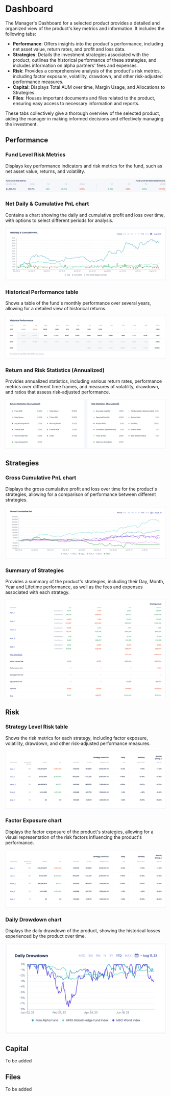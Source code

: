 # Dashboard

The Manager's Dashboard for a selected product provides a detailed and organized view of the product's key metrics and information. It includes the following tabs:

- **Performance**: Offers insights into the product's performance, including net asset value, return rates, and profit and loss data.
- **Strategies**: Details the investment strategies associated with the product, outlines the historical performance of these strategies, and includes information on alpha partners' fees and expenses.
- **Risk**: Provides a comprehensive analysis of the product's risk metrics, including factor exposure, volatility, drawdown, and other risk-adjusted performance measures.
- **Capital**: Displays Total AUM over time, Margin Usage, and Allocations to Strategies.
- **Files**: Houses important documents and files related to the product, ensuring easy access to necessary information and reports.

These tabs collectively give a thorough overview of the selected product, aiding the manager in making informed decisions and effectively managing the investment.

## Performance

### Fund Level Risk Metrics

Displays key performance indicators and risk metrics for the fund, such as net asset value, returns, and volatility.

![Fund Level Risk Metrics](../images/managers-dashboard-fund-level-risks.png)

### Net Daily & Cumulative PnL chart

Contains a chart showing the daily and cumulative profit and loss over time, with options to select different periods for analysis.

![Net Daily & Cumulative PnL](../images/managers-dashboard-daily-cum-chart.png)

### Historical Performance table

Shows a table of the fund's monthly performance over several years, allowing for a detailed view of historical returns.

![Historical Performance](../images/managers-dashboard-historical-performance-table.png)

### Return and Risk Statistics (Annualized)

Provides annualized statistics, including various return rates, performance metrics over different time frames, and measures of volatility, drawdown, and ratios that assess risk-adjusted performance.

![Return and Risk Statistics](../images/managers-dashboard-return-risks-table.png)

## Strategies

### Gross Cumulative PnL chart

Displays the gross cumulative profit and loss over time for the product's strategies, allowing for a comparison of performance between different strategies.

![Gross Cumulative PnL chart](../images/managers-strategies-cum-pnl-chart.png)

### Summary of Strategies

Provides a summary of the product's strategies, including their Day, Month, Year and Lifetime performance, as well as the fees and expenses associated with each strategy.

![Strategies Summary table](../images/managers-strategies-summary-table.png)

## Risk

### Strategy Level Risk table

Shows the risk metrics for each strategy, including factor exposure, volatility, drawdown, and other risk-adjusted performance measures.

![Strategies Level Risk table](../images/managers-risk-strategies-table.png)

### Factor Exposure chart

Displays the factor exposure of the product's strategies, allowing for a visual representation of the risk factors influencing the product's performance.

![Factor Exposures](../images/managers-strategies-factors.png)

### Daily Drowdown chart

Displays the daily drawdown of the product, showing the historical losses experienced by the product over time.

![Daily Drawdown](../images/managers-strategies-drawdown-chart.png)

## Capital

To be added

## Files

To be added